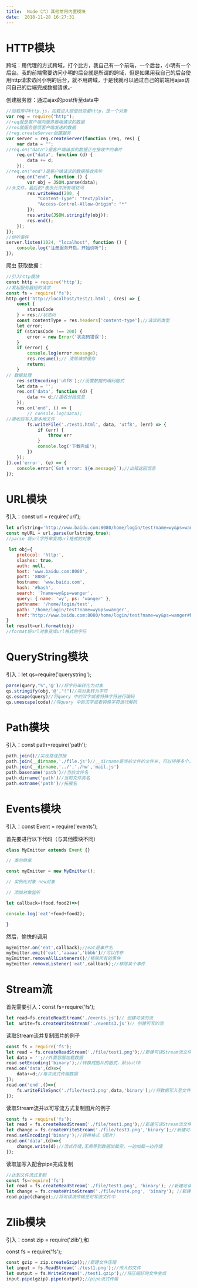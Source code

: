 ```yaml
---
title:  Node（六）其他常用内置模块 
date:  2018-11-28 16:27:31 
---
```

# HTTP模块

跨域：用代理的方式跨域，打个比方，我自己有一个前端，一个后台，小明有一个后台。我的前端需要访问小明的后台就是所谓的跨域，但是如果用我自己的后台使用http请求访问小明的后台，就不用跨域，于是我就可以通过自己的前端用ajax访问自己的后端完成数据请求。·

创建服务器：通过ajax的post传至data中

```javascript
//加载库中http.js，加载进入赋值给变量http，是一个对象
var reg = require("http");
//req就是客户端向服务器端请求的数据
//res就服务器项客户端发送的数据
//reg.createServer创建服务
var server = reg.createServer(function (req, res) {
    var data = "";
//req.on("data")是客户端请求的数据正在接收中的事件
    req.on("data", function (d) {
        data += d;
    });
//req.on("end")是客户端请求的数据接收完毕
    req.on("end", function () {
        var obj = JSON.parse(data);
//头文件，最后的*表示允许所有域访问
        res.writeHead(200, {
            "Content-Type": "text/plain",
            "Access-Control-Allow-Origin": "*"
        });
        res.write(JSON.stringify(obj));
        res.end();
    });
});
//侦听事件
server.listen(1024, "localhost", function () {
    console.log("注册服务开启，开始侦听");
});
```

爬虫 获取数据：

```javascript
//引入http模块
const http = require('http');
//发起服务器短的请求
const fs = require('fs');
http.get('http://localhost/test/1.html', (res) => {
    const {
        statusCode
    } = res;//状态码
    const contentType = res.headers['content-type'];//请求的类型
    let error;
    if (statusCode !== 200) {
        error = new Error('状态码错误');
    }
    if (error) {
        console.log(error.message);
        res.resume();// 清除请求缓存
        return;
    }
// 数据处理
    res.setEncoding('utf8');//设置数据的编码格式
    let data = '';
    res.on('data', function (d) {
        data += d;//接收分段信息
    });
    res.on('end', () => {
        // console.log(data);
//接收后写入至本地文件
        fs.writeFile('./test1.html', data, 'utf8', (err) => {
            if (err) {
                throw err
            }
            console.log('下载完成');
        })
    });
}).on('error', (e) => {
    console.error(`Got error: ${e.message}`);//出错返回信息
});
```

# URL模块

引入：const url = require('url');

```javascript
let urlstring='http://www.baidu.com:8080/home/login/test?name=wy&ps=wanger#hash'
const myURL = url.parse(urlstring,true);
//parse 将url字符串变成url格式的对象
```

```javascript
 let obj={
	protocol: 'http:',
	slashes: true,
	auth: null,
	host: 'www.baidu.com:8080',
	port: '8080',
	hostname: 'www.baidu.com',
	hash: '#hash',
	search: '?name=wy&ps=wanger',
	query: { name: 'wy', ps: 'wanger' },
	pathname: '/home/login/test',
	path: '/home/login/test?name=wy&ps=wanger',
	href:'http://www.baidu.com:8080/home/login/test?name=wy&ps=wanger#hash' 
}
let result=url.format(obj)
//format将url对象变成url格式的字符
```

# QueryString模块

引入：let qs=require('querystring');

```javascript
parse(query,"%",'@')//将字符串转化为对象
qs.stringify(obj,'@',"!")//将对象转为字符
qs.escape(query)//将query 中的汉字或者特殊字符进行编码
qs.unescape(code)//将query 中的汉字或者特殊字符进行解码
```

# Path模块

引入：const path=require('path');

```javascript
path.join()//实现路径拼接
path.join(__dirname,'./file.js')//__dirname是当前文件的文件夹，可以拼接多个，以逗号隔开：
path.join(__dirname,'../','./hw','mail.js')
path.basename('path')//当前文件名
path.dirname('path')//当前文件夹名
path.extname('path')//拓展名
```

# Events模块

引入：const Event = require('events');

首先要进行以下代码（与其他模块不同）

```javascript
class MyEmitter extends Event {}

// 类的继承

const myEmitter = new MyEmitter();

// 实例化对象 new对象

// 添加对象监听

let callback=(food,food2)=>{

console.log('eat'+food+food2);

}
```

然后，愉快的调用

```javascript
myEmitter.on('eat',callback);//eat是事件名
myEmitter.emit('eat','aaaaa','bbbb')//可以传参
myEmitter.removeAllListeners()//移除所有的事件
myEmitter.removeListener('eat',callback);//移除某个事件
```

# Stream流

首先需要引入：const fs=require('fs');

```javascript
let read=fs.createReadStream('./events.js')// 创建可读的流
let  write=fs.createWriteStream('./events3.js')// 创建可写的流
```

读取Stream流并复制图片的例子

```javascript
const fs = require('fs');
let read = fs.createReadStream('./file/test1.png');//新建可读Stream流文件
let data = '';//外置容器加载数据
read.setEncoding('binary');//转换成图片的格式，默认utf8
read.on('data',(d)=>{
    data+=d;//每次流式传输数据
});
read.on('end',()=>{
    fs.writeFileSync('./file/test2.png',data,'binary');//将数据写入至文件
});
```

读取Stream流并以可写流方式复制图片的例子

```javascript
const fs = require('fs');
let read = fs.createReadStream('./file/test1.png');//新建可读Stream流文件
let change = fs.createWriteStream('./file/test3.png','binary');//新建可写Stream流文件
read.setEncoding('binary');//转换格式（图片）
read.on('data',(d)=>{
    change.write(d);//流式存储,无需等到数据加载完，一边加载一边存储
});
```

读取加写入配合pipe完成复制

```javascript
//达到文件流式复制
const fs=require('fs')
let read = fs.createReadStream('./file/test1.png', 'binary'); //新建可读Stream流文件
let change = fs.createWriteStream('./file/test4.png', 'binary'); //新建可写Stream流文件
read.pipe(change);//将可读流传输至可写流文件中
```

# Zlib模块

引入：const zip = require('zlib');和

const fs = require('fs');

```javascript
const gzip = zip.createGzip();//新建文件压缩
let input = fs.ReadStream('./test1.png');//传入的文件
let output = fs.WriteStream('./test1.gzip');//将压缩好的文件生成
input.pipe(gzip).pipe(output);//pipe流式传输
```